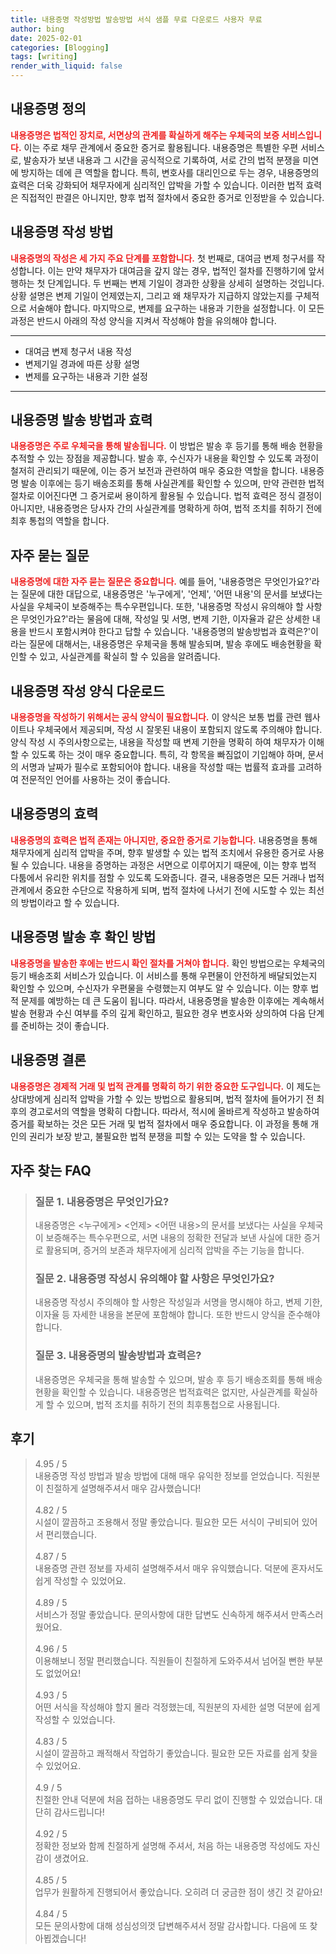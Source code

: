 ```yaml
---
title: 내용증명 작성방법 발송방법 서식 샘플 무료 다운로드 사용자 무료
author: bing
date: 2025-02-01
categories: [Blogging]
tags: [writing]
render_with_liquid: false
---
```



<h2 id='내용증명-정의'>내용증명 정의</h2>

<p><b><span style="color: #ee2323;">내용증명은 법적인 장치로, 서면상의 관계를 확실하게 해주는 우체국의 보증 서비스입니다.</span></b> 이는 주로 채무 관계에서 중요한 증거로 활용됩니다. 내용증명은 특별한 우편 서비스로, 발송자가 보낸 내용과 그 시간을 공식적으로 기록하여, 서로 간의 법적 분쟁을 미연에 방지하는 데에 큰 역할을 합니다. 특히, 변호사를 대리인으로 두는 경우, 내용증명의 효력은 더욱 강화되어 채무자에게 심리적인 압박을 가할 수 있습니다. 이러한 법적 효력은 직접적인 판결은 아니지만, 향후 법적 절차에서 중요한 증거로 인정받을 수 있습니다.</p>

<h2 id='내용증명-작성방법'>내용증명 작성 방법</h2>

<p><b><span style="color: #ee2323;">내용증명의 작성은 세 가지 주요 단계를 포함합니다.</span></b> 첫 번째로, 대여금 변제 청구서를 작성합니다. 이는 만약 채무자가 대여금을 갚지 않는 경우, 법적인 절차를 진행하기에 앞서 행하는 첫 단계입니다. 두 번째는 변제 기일이 경과한 상황을 상세히 설명하는 것입니다. 상황 설명은 변제 기일이 언제였는지, 그리고 왜 채무자가 지급하지 않았는지를 구체적으로 서술해야 합니다. 마지막으로, 변제를 요구하는 내용과 기한을 설정합니다. 이 모든 과정은 반드시 아래의 작성 양식을 지켜서 작성해야 함을 유의해야 합니다.</p>

<hr />

<ul>
    <li>대여금 변제 청구서 내용 작성</li>
    <li>변제기일 경과에 따른 상황 설명</li>
    <li>변제를 요구하는 내용과 기한 설정</li>
</ul>

<hr />

<h2 id='내용증명-발송방법과효력'>내용증명 발송 방법과 효력</h2>

<p><b><span style="color: #ee2323;">내용증명은 주로 우체국을 통해 발송됩니다.</span></b> 이 방법은 발송 후 등기를 통해 배송 현황을 추적할 수 있는 장점을 제공합니다. 발송 후, 수신자가 내용을 확인할 수 있도록 과정이 철저히 관리되기 때문에, 이는 증거 보전과 관련하여 매우 중요한 역할을 합니다. 내용증명 발송 이후에는 등기 배송조회를 통해 사실관계를 확인할 수 있으며, 만약 관련한 법적 절차로 이어진다면 그 증거로써 용이하게 활용될 수 있습니다. 법적 효력은 정식 결정이 아니지만, 내용증명은 당사자 간의 사실관계를 명확하게 하여, 법적 조치를 취하기 전에 최후 통첩의 역할을 합니다.</p>

<h2 id='자주묻는질문'>자주 묻는 질문</h2>

<p><b><span style="color: #ee2323;">내용증명에 대한 자주 묻는 질문은 중요합니다.</span></b> 예를 들어, '내용증명은 무엇인가요?'라는 질문에 대한 대답으로, 내용증명은 '누구에게', '언제', '어떤 내용'의 문서를 보냈다는 사실을 우체국이 보증해주는 특수우편입니다. 또한, '내용증명 작성시 유의해야 할 사항은 무엇인가요?'라는 물음에 대해, 작성일 및 서명, 변제 기한, 이자율과 같은 상세한 내용을 반드시 포함시켜야 한다고 답할 수 있습니다. '내용증명의 발송방법과 효력은?'이라는 질문에 대해서는, 내용증명은 우체국을 통해 발송되며, 발송 후에도 배송현황을 확인할 수 있고, 사실관계를 확실히 할 수 있음을 알려줍니다.</p>

<h2 id='내용증명-작성양식다운로드'>내용증명 작성 양식 다운로드</h2>

<p><b><span style="color: #ee2323;">내용증명을 작성하기 위해서는 공식 양식이 필요합니다.</span></b> 이 양식은 보통 법률 관련 웹사이트나 우체국에서 제공되며, 작성 시 잘못된 내용이 포함되지 않도록 주의해야 합니다. 양식 작성 시 주의사항으로는, 내용을 작성할 때 변제 기한을 명확히 하여 채무자가 이해할 수 있도록 하는 것이 매우 중요합니다. 특히, 각 항목을 빠짐없이 기입해야 하며, 문서의 서명과 날짜가 필수로 포함되어야 합니다. 내용을 작성할 때는 법률적 효과를 고려하여 전문적인 언어를 사용하는 것이 좋습니다.</p>

<h2 id='내용증명의효과'>내용증명의 효력</h2>

<p><b><span style="color: #ee2323;">내용증명의 효력은 법적 존재는 아니지만, 중요한 증거로 기능합니다.</span></b> 내용증명을 통해 채무자에게 심리적 압박을 주며, 향후 발생할 수 있는 법적 조치에서 유용한 증거로 사용될 수 있습니다. 내용을 증명하는 과정은 서면으로 이루어지기 때문에, 이는 향후 법적 다툼에서 유리한 위치를 점할 수 있도록 도와줍니다. 결국, 내용증명은 모든 거래나 법적 관계에서 중요한 수단으로 작용하게 되며, 법적 절차에 나서기 전에 시도할 수 있는 최선의 방법이라고 할 수 있습니다.</p>

<h2 id='내용증명-발송후확인방법'>내용증명 발송 후 확인 방법</h2>

<p><b><span style="color: #ee2323;">내용증명을 발송한 후에는 반드시 확인 절차를 거쳐야 합니다.</span></b> 확인 방법으로는 우체국의 등기 배송조회 서비스가 있습니다. 이 서비스를 통해 우편물이 안전하게 배달되었는지 확인할 수 있으며, 수신자가 우편물을 수령했는지 여부도 알 수 있습니다. 이는 향후 법적 문제를 예방하는 데 큰 도움이 됩니다. 따라서, 내용증명을 발송한 이후에는 계속해서 발송 현황과 수신 여부를 주의 깊게 확인하고, 필요한 경우 변호사와 상의하여 다음 단계를 준비하는 것이 좋습니다.</p>

<h2 id='내용증명-결론'>내용증명 결론</h2>

<p><b><span style="color: #ee2323;">내용증명은 경제적 거래 및 법적 관계를 명확히 하기 위한 중요한 도구입니다.</span></b> 이 제도는 상대방에게 심리적 압박을 가할 수 있는 방법으로 활용되며, 법적 절차에 들어가기 전 최후의 경고로서의 역할을 명확히 다합니다. 따라서, 적시에 올바르게 작성하고 발송하여 증거를 확보하는 것은 모든 거래 및 법적 절차에서 매우 중요합니다. 이 과정을 통해 개인의 권리가 보장 받고, 불필요한 법적 분쟁을 피할 수 있는 도약을 할 수 있습니다.</p>


<h2 id='자주_찾는_FAQ'>자주 찾는 FAQ</h2>
<div itemscope="" itemtype="https://schema.org/FAQPage">
<blockquote>
<div itemscope="" itemprop="mainEntity" itemtype="https://schema.org/Question">
<h3 itemprop="name">질문 1. 내용증명은 무엇인가요?</h3>
<div itemscope="" itemprop="acceptedAnswer" itemtype="https://schema.org/Answer">
<span itemprop="text">
<p>내용증명은 <누구에게> <언제> <어떤 내용>의 문서를 보냈다는 사실을 우체국이 보증해주는 특수우편으로, 서면 내용의 정확한 전달과 보낸 사실에 대한 증거로 활용되며, 증거의 보존과 채무자에게 심리적 압박을 주는 기능을 합니다.</p>
</span>
</div>
</div>
<div itemscope="" itemprop="mainEntity" itemtype="https://schema.org/Question">
<h3 itemprop="name">질문 2. 내용증명 작성시 유의해야 할 사항은 무엇인가요?</h3>
<div itemscope="" itemprop="acceptedAnswer" itemtype="https://schema.org/Answer">
<span itemprop="text">
<p>내용증명 작성시 주의해야 할 사항은 작성일과 서명을 명시해야 하고, 변제 기한, 이자율 등 자세한 내용을 본문에 포함해야 합니다. 또한 반드시 양식을 준수해야 합니다.</p>
</span>
</div>
</div>
<div itemscope="" itemprop="mainEntity" itemtype="https://schema.org/Question">
<h3 itemprop="name">질문 3. 내용증명의 발송방법과 효력은?</h3>
<div itemscope="" itemprop="acceptedAnswer" itemtype="https://schema.org/Answer">
<span itemprop="text">
<p>내용증명은 우체국을 통해 발송할 수 있으며, 발송 후 등기 배송조회를 통해 배송 현황을 확인할 수 있습니다. 내용증명은 법적효력은 없지만, 사실관계를 확실하게 할 수 있으며, 법적 조치를 취하기 전의 최후통첩으로 사용됩니다.</p>
</span>
</div>
</div>
</blockquote>
</div>
<h2 id='후기'>후기</h2>
<div itemscope itemtype="https://schema.org/Product">
  <blockquote>
  <div itemprop="review" itemscope itemtype="https://schema.org/Review">
      <div itemprop="reviewRating" itemscope itemtype="https://schema.org/Rating"> <span itemprop="ratingValue">4.95</span> / <span itemprop="bestRating">5</span> </div>
      <span itemprop="reviewBody">내용증명 작성 방법과 발송 방법에 대해 매우 유익한 정보를 얻었습니다. 직원분이 친절하게 설명해주셔서 매우 감사했습니다!</span>
  </div>
  <br>
  <div itemprop="review" itemscope itemtype="https://schema.org/Review">
      <div itemprop="reviewRating" itemscope itemtype="https://schema.org/Rating"> <span itemprop="ratingValue">4.82</span> / <span itemprop="bestRating">5</span> </div>
      <span itemprop="reviewBody">시설이 깔끔하고 조용해서 정말 좋았습니다. 필요한 모든 서식이 구비되어 있어서 편리했습니다.</span>
  </div>
  <br>
  <div itemprop="review" itemscope itemtype="https://schema.org/Review">
      <div itemprop="reviewRating" itemscope itemtype="https://schema.org/Rating"> <span itemprop="ratingValue">4.87</span> / <span itemprop="bestRating">5</span> </div>
      <span itemprop="reviewBody">내용증명 관련 정보를 자세히 설명해주셔서 매우 유익했습니다. 덕분에 혼자서도 쉽게 작성할 수 있었어요.</span>
  </div>
  <br>
  <div itemprop="review" itemscope itemtype="https://schema.org/Review">
      <div itemprop="reviewRating" itemscope itemtype="https://schema.org/Rating"> <span itemprop="ratingValue">4.89</span> / <span itemprop="bestRating">5</span> </div>
      <span itemprop="reviewBody">서비스가 정말 좋았습니다. 문의사항에 대한 답변도 신속하게 해주셔서 만족스러웠어요.</span>
  </div>
  <br>
  <div itemprop="review" itemscope itemtype="https://schema.org/Review">
      <div itemprop="reviewRating" itemscope itemtype="https://schema.org/Rating"> <span itemprop="ratingValue">4.96</span> / <span itemprop="bestRating">5</span> </div>
      <span itemprop="reviewBody">이용해보니 정말 편리했습니다. 직원들이 친절하게 도와주셔서 넘어질 뻔한 부분도 없었어요!</span>
  </div>
  <br>
  <div itemprop="review" itemscope itemtype="https://schema.org/Review">
      <div itemprop="reviewRating" itemscope itemtype="https://schema.org/Rating"> <span itemprop="ratingValue">4.93</span> / <span itemprop="bestRating">5</span> </div>
      <span itemprop="reviewBody">어떤 서식을 작성해야 할지 몰라 걱정했는데, 직원분의 자세한 설명 덕분에 쉽게 작성할 수 있었습니다.</span>
  </div>
  <br>
  <div itemprop="review" itemscope itemtype="https://schema.org/Review">
      <div itemprop="reviewRating" itemscope itemtype="https://schema.org/Rating"> <span itemprop="ratingValue">4.83</span> / <span itemprop="bestRating">5</span> </div>
      <span itemprop="reviewBody">시설이 깔끔하고 쾌적해서 작업하기 좋았습니다. 필요한 모든 자료를 쉽게 찾을 수 있었어요.</span>
  </div>
  <br>
  <div itemprop="review" itemscope itemtype="https://schema.org/Review">
      <div itemprop="reviewRating" itemscope itemtype="https://schema.org/Rating"> <span itemprop="ratingValue">4.9</span> / <span itemprop="bestRating">5</span> </div>
      <span itemprop="reviewBody">친절한 안내 덕분에 처음 접하는 내용증명도 무리 없이 진행할 수 있었습니다. 대단히 감사드립니다!</span>
  </div>
  <br>
  <div itemprop="review" itemscope itemtype="https://schema.org/Review">
      <div itemprop="reviewRating" itemscope itemtype="https://schema.org/Rating"> <span itemprop="ratingValue">4.92</span> / <span itemprop="bestRating">5</span> </div>
      <span itemprop="reviewBody">정확한 정보와 함께 친절하게 설명해 주셔서, 처음 하는 내용증명 작성에도 자신감이 생겼어요.</span>
  </div>
  <br>
  <div itemprop="review" itemscope itemtype="https://schema.org/Review">
      <div itemprop="reviewRating" itemscope itemtype="https://schema.org/Rating"> <span itemprop="ratingValue">4.85</span> / <span itemprop="bestRating">5</span> </div>
      <span itemprop="reviewBody">업무가 원활하게 진행되어서 좋았습니다. 오히려 더 궁금한 점이 생긴 것 같아요!</span>
  </div>
  <br>
  <div itemprop="review" itemscope itemtype="https://schema.org/Review">
      <div itemprop="reviewRating" itemscope itemtype="https://schema.org/Rating"> <span itemprop="ratingValue">4.84</span> / <span itemprop="bestRating">5</span> </div>
      <span itemprop="reviewBody">모든 문의사항에 대해 성심성의껏 답변해주셔서 정말 감사합니다. 다음에 또 찾아뵙겠습니다!</span>
  </div>
  </blockquote>
</div>
